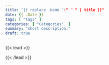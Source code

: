 ```yaml
---
title: "{{ replace .Name "-" " " | title }}"
date: {{ .Date }}
tags: [ "tags" ]
categories: [ "Categories"  ]
summary: "short description."
draft: true
---
```

{{< lead >}}

{{< /lead >}}

